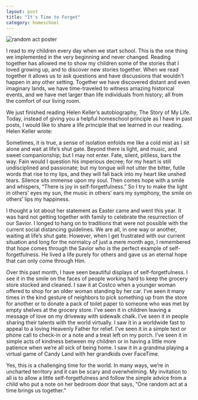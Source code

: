 ```yaml
---
layout: post
title: "It's Time to Forget"
category: homeschool
---
```

![random act poster](/themilewidelife.com/assets/images/random-act-poster.jpg)

I read to my children every day when we start school. This is the one thing we implemented in the very beginning and never changed. Reading together has allowed me to show my children some of the stories that I loved growing up, and to discover new stories together. When we read together it allows us to ask questions and have discussions that wouldn’t happen in any other setting. Together we have discovered distant and even imaginary lands, we have time-traveled to witness amazing historical events, and we have met larger than life individuals from history; all from the comfort of our living room.

We just finished reading Helen Keller’s autobiography, The Story of My Life. Today, instead of giving you a helpful homeschool principle as I have in past posts, I would like to share a life principle that we learned in our reading. Helen Keller wrote:

Sometimes, it is true, a sense of isolation enfolds me like a cold mist as I sit alone and wait at life’s shut gate. Beyond there is light, and music, and sweet companionship; but I may not enter. Fate, silent, pitiless, bars the way. Fain would I question his imperious decree; for my heart is still undisciplined and passionate; but my tongue will not utter the bitter, futile words that rise to my lips, and they will fall back into my heart like unshed tears. Silence sits immense upon my soul. Then comes hope with a smile and whispers, “There is joy in self-forgetfulness.” So I try to make the light in others’ eyes my sun, the music in others’ ears my symphony, the smile on others’ lips my happiness.

I thought a lot about her statement as Easter came and went this year. It was hard not getting together with family to celebrate the resurrection of our Savior. I longed to hang on to traditions that were not possible with the current social distancing guidelines. We are all, in one way or another, waiting at life’s shut gate. However, when I get frustrated with our current situation and long for the normalcy of just a mere month ago, I remembered that hope comes through the Savior who is the perfect example of self-forgetfulness. He lived a life purely for others and gave us an eternal hope that can only come through Him.  

Over this past month, I have seen beautiful displays of self-forgetfulness. I see it in the smile on the faces of people working hard to keep the grocery store stocked and cleaned. I saw it at Costco when a younger woman offered to shop for an older woman standing by her car. I’ve seen it many times in the kind gesture of neighbors to pick something up from the store for another or to donate a pack of toilet paper to someone who was met by empty shelves at the grocery store. I’ve seen it in children leaving a message of love on my driveway with sidewalk chalk. I’ve seen it in people sharing their talents with the world virtually. I saw it in a worldwide fast to appeal to a loving Heavenly Father for relief. I’ve seen it in a simple text or phone call to check-in or a note and a treat left on my porch. I’ve seen it in simple acts of kindness between my children or in having a little more patience when we’re all sick of being home. I saw it in a grandma playing a virtual game of Candy Land with her grandkids over FaceTime. 

Yes, this is a challenging time for the world. In many ways, we’re in uncharted territory and it can be scary and overwhelming. My invitation to all is to allow a little self-forgetfulness and follow the simple advice from a child who put a note on her bedroom door that says, “One random act at a time brings us together.”
